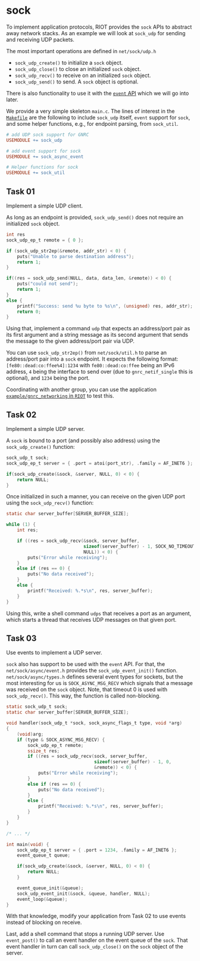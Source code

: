 # sock

To implement application protocols, RIOT provides the `sock` APIs to abstract away network stacks.
As an example we will look at `sock_udp` for sending and receiving UDP packets.

The most important operations are defined in `net/sock/udp.h`

- `sock_udp_create()` to initialize a `sock` object.
- `sock_udp_close()` to close an initialized `sock` object.
- `sock_udp_recv()` to receive on an initialized `sock` object.
- `sock_udp_send()` to send. A `sock` object is optional.

There is also functionality to use it with the [`event` API](../07-events) which we will go into
later.

We provide a very simple skeleton `main.c`. The lines of interest in the
[`Makefile`](./Makefile) are the following to include `sock_udp` itself, `event` support for `sock`,
and some helper functions, e.g., for endpoint parsing, from `sock_util`.

```Makefile
# add UDP sock support for GNRC
USEMODULE += sock_udp

# add event support for sock
USEMODULE += sock_async_event

# Helper functions for sock
USEMODULE += sock_util
```

## Task 01

Implement a simple UDP client.

As long as an endpoint is provided, `sock_udp_send()` does not require an initialized `sock` object.

```C
int res
sock_udp_ep_t remote = { 0 };

if (sock_udp_str2ep(&remote, addr_str) < 0) {
    puts("Unable to parse destination address");
    return 1;
}

if((res = sock_udp_send(NULL, data, data_len, &remote)) < 0) {
    puts("could not send");
    return 1;
}
else {
    printf("Success: send %u byte to %s\n", (unsigned) res, addr_str);
    return 0;
}
```

Using that, implement a command `udp` that expects an address/port pair as its first argument and a
string message as its second argument that sends the message to the given address/port pair via UDP.

You can use `sock_udp_str2ep()` from `net/sock/util.h` to parse an address/port pair into a `sock`
endpoint. It expects the following format: `[fe80::dead:co:ffee%4]:1234` with `fe80::dead:co:ffee`
being an IPv6 address, `4` being the interface to send over (due to `gnrc_netif_single` this is
optional), and `1234` being the port.

Coordinating with another group, you can use the application [`example/gnrc_networking` in
`RIOT`](../RIOT/examples/gnrc_networking) to test this.

## Task 02

Implement a simple UDP server.

A `sock` is bound to a port (and possibly also address) using the `sock_udp_create()` function:

```C
sock_udp_t sock;
sock_udp_ep_t server = { .port = atoi(port_str), .family = AF_INET6 };

if(sock_udp_create(&sock, &server, NULL, 0) < 0) {
    return NULL;
}
```

Once initialized in such a manner, you can receive on the given UDP port using the `sock_udp_recv()`
function:

```C
static char server_buffer[SERVER_BUFFER_SIZE];

while (1) {
    int res;

    if ((res = sock_udp_recv(&sock, server_buffer,
                             sizeof(server_buffer) - 1, SOCK_NO_TIMEOUT,
                             NULL)) < 0) {
        puts("Error while receiving");
    }
    else if (res == 0) {
        puts("No data received");
    }
    else {
        printf("Received: %.*s\n", res, server_buffer);
    }
}
```

Using this, write a shell command `udps` that receives a port as an argument, which starts a thread
that receives UDP messages on that given port.

## Task 03

Use events to implement a UDP server.

`sock` also has support to be used with the `event` API. For that, the `net/sock/async/event.h`
provides the `sock_udp_event_init()` function. `net/sock/async/types.h` defines several event types
for sockets, but the most interesting for us is `SOCK_ASYNC_MSG_RECV` which signals that a message
was received on the `sock` object. Note, that timeout 0 is used with `sock_udp_recv()`. This way,
the function is called non-blocking.

```C
static sock_udp_t sock;
static char server_buffer[SERVER_BUFFER_SIZE];

void handler(sock_udp_t *sock, sock_async_flags_t type, void *arg)
{
    (void)arg;
    if (type & SOCK_ASYNC_MSG_RECV) {
        sock_udp_ep_t remote;
        ssize_t res;
        if ((res = sock_udp_recv(sock, server_buffer,
                                 sizeof(server_buffer) - 1, 0,
                                 &remote)) < 0) {
            puts("Error while receiving");
        }
        else if (res == 0) {
            puts("No data received");
        }
        else {
            printf("Received: %.*s\n", res, server_buffer);
        }
    }
}

/* ... */

int main(void) {
    sock_udp_ep_t server = { .port = 1234, .family = AF_INET6 };
    event_queue_t queue;

    if(sock_udp_create(&sock, &server, NULL, 0) < 0) {
        return NULL;
    }

    event_queue_init(&queue);
    sock_udp_event_init(&sock, &queue, handler, NULL);
    event_loop(&queue);
}
```

With that knowledge, modify your application from Task 02 to use events instead of blocking on
receive.

Last, add a shell command that stops a running UDP server. Use `event_post()` to call an event
handler on the event queue of the `sock`. That event handler in turn can call `sock_udp_close()` on
the `sock` object of the server.
